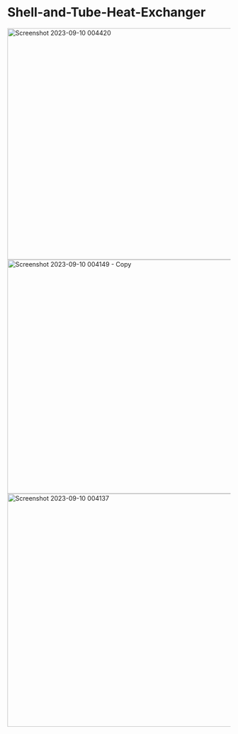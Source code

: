 # Shell-and-Tube-Heat-Exchanger
<img width="522" alt="Screenshot 2023-09-10 004420" src="https://github.com/user-attachments/assets/1c000bb6-7a37-464e-b996-e7d19004f8ea">
<img width="528" alt="Screenshot 2023-09-10 004149 - Copy" src="https://github.com/user-attachments/assets/d4178da7-1a50-4faf-8506-075e95f814d3">
<img width="526" alt="Screenshot 2023-09-10 004137" src="https://github.com/user-attachments/assets/7e6a7426-9940-47dd-a9e3-8dee005df26d">
